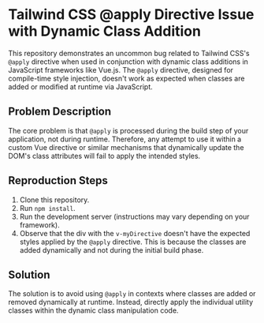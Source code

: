 # Tailwind CSS @apply Directive Issue with Dynamic Class Addition

This repository demonstrates an uncommon bug related to Tailwind CSS's `@apply` directive when used in conjunction with dynamic class additions in JavaScript frameworks like Vue.js.  The `@apply` directive, designed for compile-time style injection, doesn't work as expected when classes are added or modified at runtime via JavaScript.

## Problem Description

The core problem is that `@apply` is processed during the build step of your application, not during runtime.  Therefore, any attempt to use it within a custom Vue directive or similar mechanisms that dynamically update the DOM's class attributes will fail to apply the intended styles.

## Reproduction Steps

1. Clone this repository.
2. Run `npm install`.
3. Run the development server (instructions may vary depending on your framework). 
4. Observe that the div with the `v-myDirective` doesn't have the expected styles applied by the `@apply` directive. This is because the classes are added dynamically and not during the initial build phase.

## Solution

The solution is to avoid using `@apply` in contexts where classes are added or removed dynamically at runtime.  Instead, directly apply the individual utility classes within the dynamic class manipulation code.